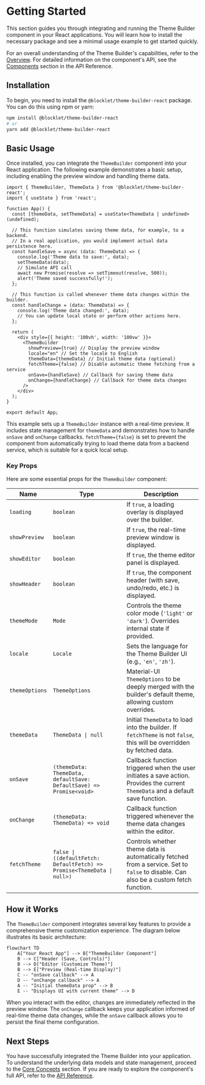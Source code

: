 # Getting Started

This section guides you through integrating and running the Theme Builder component in your React applications. You will learn how to install the necessary package and see a minimal usage example to get started quickly.

For an overall understanding of the Theme Builder's capabilities, refer to the [Overview](./overview.md). For detailed information on the component's API, see the [Components](./api-reference-components.md) section in the API Reference.

## Installation

To begin, you need to install the `@blocklet/theme-builder-react` package. You can do this using npm or yarn:

```bash
npm install @blocklet/theme-builder-react
# or
yarn add @blocklet/theme-builder-react
```

## Basic Usage

Once installed, you can integrate the `ThemeBuilder` component into your React application. The following example demonstrates a basic setup, including enabling the preview window and handling theme data.

```tsx
import { ThemeBuilder, ThemeData } from '@blocklet/theme-builder-react';
import { useState } from 'react';

function App() {
  const [themeData, setThemeData] = useState<ThemeData | undefined>(undefined);

  // This function simulates saving theme data, for example, to a backend.
  // In a real application, you would implement actual data persistence here.
  const handleSave = async (data: ThemeData) => {
    console.log('Theme data to save:', data);
    setThemeData(data);
    // Simulate API call
    await new Promise(resolve => setTimeout(resolve, 500));
    alert('Theme saved successfully!');
  };

  // This function is called whenever theme data changes within the builder.
  const handleChange = (data: ThemeData) => {
    console.log('Theme data changed:', data);
    // You can update local state or perform other actions here.
  };

  return (
    <div style={{ height: '100vh', width: '100vw' }}>
      <ThemeBuilder
        showPreview={true} // Display the preview window
        locale="en" // Set the locale to English
        themeData={themeData} // Initial theme data (optional)
        fetchTheme={false} // Disable automatic theme fetching from a service
        onSave={handleSave} // Callback for saving theme data
        onChange={handleChange} // Callback for theme data changes
      />
    </div>
  );
}

export default App;
```

This example sets up a `ThemeBuilder` instance with a real-time preview. It includes state management for `themeData` and demonstrates how to handle `onSave` and `onChange` callbacks. `fetchTheme={false}` is set to prevent the component from automatically trying to load theme data from a backend service, which is suitable for a quick local setup.

### Key Props

Here are some essential props for the `ThemeBuilder` component:

| Name | Type | Description |
|---|---|---|
| `loading` | `boolean` | If `true`, a loading overlay is displayed over the builder. |
| `showPreview` | `boolean` | If `true`, the real-time preview window is displayed. |
| `showEditor` | `boolean` | If `true`, the theme editor panel is displayed. |
| `showHeader` | `boolean` | If `true`, the component header (with save, undo/redo, etc.) is displayed. |
| `themeMode` | `Mode` | Controls the theme color mode (`'light'` or `'dark'`). Overrides internal state if provided. |
| `locale` | `Locale` | Sets the language for the Theme Builder UI (e.g., `'en'`, `'zh'`). |
| `themeOptions` | `ThemeOptions` | Material-UI `ThemeOptions` to be deeply merged with the builder's default theme, allowing custom overrides. |
| `themeData` | `ThemeData \| null` | Initial `ThemeData` to load into the builder. If `fetchTheme` is not `false`, this will be overridden by fetched data. |
| `onSave` | `(themeData: ThemeData, defaultSave: DefaultSave) => Promise<void>` | Callback function triggered when the user initiates a save action. Provides the current `ThemeData` and a default save function. |
| `onChange` | `(themeData: ThemeData) => void` | Callback function triggered whenever the theme data changes within the editor. |
| `fetchTheme` | `false \| ((defaultFetch: DefaultFetch) => Promise<ThemeData \| null>)` | Controls whether theme data is automatically fetched from a service. Set to `false` to disable. Can also be a custom fetch function. |

## How it Works

The `ThemeBuilder` component integrates several key features to provide a comprehensive theme customization experience. The diagram below illustrates its basic architecture:

```mermaid
flowchart TD
    A["Your React App"] --> B["ThemeBuilder Component"]
    B --> C["Header (Save, Controls)"]
    B --> D["Editor (Customize Theme)"]
    B --> E["Preview (Real-time Display)"]
    C -- "onSave callback" --> A
    D -- "onChange callback" --> A
    A -- "Initial themeData prop" --> B
    E -- "Displays UI with current theme" --> D
```

When you interact with the editor, changes are immediately reflected in the preview window. The `onChange` callback keeps your application informed of real-time theme data changes, while the `onSave` callback allows you to persist the final theme configuration.

## Next Steps

You have successfully integrated the Theme Builder into your application. To understand the underlying data models and state management, proceed to the [Core Concepts](./core-concepts.md) section. If you are ready to explore the component's full API, refer to the [API Reference](./api-reference.md).